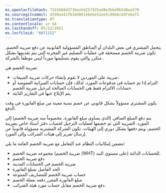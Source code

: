 ```yaml
---
ms.openlocfilehash: 7191608d373bea5d257935ad8e3bbd8b5d8ae578
ms.sourcegitcommit: d190aa41f6104061e6ebe52ee5c86b6cb9febaf2
ms.translationtype: HT
ms.contentlocale: ar-SA
ms.lasthandoff: 05/12/2021
ms.locfileid: "6071152"
---
```

يتحمل المشتري في بعض البلدان أو المناطق المسؤولية القانونية عن دفع ضريبة الخصم. تكون ضريبة الخصم مستحقة في عمليات التسليم غير المخزنة التي يتم تقديمها بشكل متكرر والتي يقوم بتسليمها مورداً ليس موظفاً بالشركة . 

ضريبة الخصم هي:

- ضريبة على الموردين لا تقوم بإنشاء حركات ضريبة المبيعات.
- التزام إذا تم حسابه في مدفوعات المورد. لذلك، فإن حسابات الميزانية العمومية أو حسابات الالتزام فقط هي الحسابات الصالحة لترحيل ضريبة الخصم.
- يتم الإبلاغ عنها في التقارير الثابتة.

يكون المشتري مسؤولاً بشكل قانوني عن خصم نسبة معينة من مبلغ الفاتورة في وقت الدفع.

يتم دفع المبلغ الصافي (الذي يساوي مبلغ الفاتورة، مخصوماً منه ضريبة الخصم) إلى المورد. الضريبة التي تم خصمها لعمليات الترحيل لحساب دفتر أستاذ خاص بضريبة الخصم، ويتم دفعها بشكل دوري إلى الهيئات. تكون الشركة المشترية مسؤولة قانونياً عن إرسال تقرير إلى هيئات الضرائب وإلى المورد.
 
تتضمن إمكانيات النظام عند التعامل مع ضريبة الخصم العامة ما يلي:

- مجموعه ضريبة الخصم (ضريبة الخصم (WHT) على مستوي البند) للحسابات الدائنة.
- دفع ضريبة الخصم
- ضريبة الخصم في الحسابات المدينة
- الحد الفاصل بمبلغ الفاتورة
- حساب ضريبة الخصم للمصاريف المتنوعة
- مبلغ الفاتورة المقرر دفعه بعملة الخصم
- دفع ضريبة الخصم مقابل حساب مورد هيئة الضرائب.
